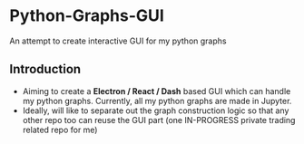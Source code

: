 # Python-Graphs-GUI
An attempt to create interactive GUI for my python graphs

## Introduction
- Aiming to create a **Electron / React / Dash** based GUI which can handle my python graphs. Currently, all my python graphs are made in Jupyter.
- Ideally, will like to separate out the graph construction logic so that any other repo too can reuse the GUI part (one IN-PROGRESS private trading related repo for me)


